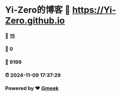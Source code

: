 # Yi-Zero的博客 :link: https://Yi-Zero.github.io 
### :page_facing_up: [15](https://Yi-Zero.github.io/tag.html) 
### :speech_balloon: 0 
### :hibiscus: 9199 
### :alarm_clock: 2024-11-09 17:37:29 
### Powered by :heart: [Gmeek](https://github.com/Meekdai/Gmeek)
